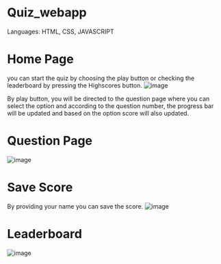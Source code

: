 # Quiz_webapp
Languages: HTML, CSS, JAVASCRIPT 

# Home Page
you can start the quiz by choosing the play button or checking the leaderboard by pressing the Highscores button.
![image](https://github.com/HardiRakholiya/Quiz_webapp/assets/132381945/b0884747-17fe-497d-bc63-ce427f72d1fd)

By play button, you will be directed to the question page where you can select the option and according to the question number, the progress bar will be updated and based on the option score will also updated.
# Question Page 
![image](https://github.com/HardiRakholiya/Quiz_webapp/assets/132381945/1275c456-450c-4c16-868d-e5545853282b)

# Save Score
By providing your name you can save the score.
![image](https://github.com/HardiRakholiya/Quiz_webapp/assets/132381945/af83d018-5dca-4736-91ef-b9945ce50c1f)

# Leaderboard
![image](https://github.com/HardiRakholiya/Quiz_webapp/assets/132381945/cfbb092a-658d-41c8-af3b-c8c3a8c395fa)




